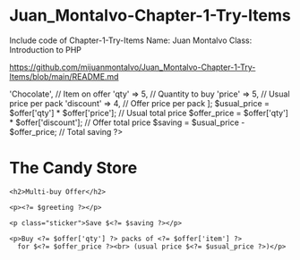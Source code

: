 # Juan_Montalvo-Chapter-1-Try-Items
Include code of Chapter-1-Try-Items
Name: Juan Montalvo
Class: Introduction to PHP

https://github.com/mijuanmontalvo/Juan_Montalvo-Chapter-1-Try-Items/blob/main/README.md


<?php
$username = 'Ivy';                                   // Variable to hold username

$greeting = 'Hello, ' . $username . '.';             // Greeting is 'Hello' + username

$offer = [                                           // Create array to hold offer
    'item'     => 'Chocolate',                       // Item on offer
    'qty'      => 5,                                 // Quantity to buy
    'price'    => 5,                                 // Usual price per pack
    'discount' => 4,                                 // Offer price per pack
];

$usual_price = $offer['qty'] * $offer['price'];      // Usual total price
$offer_price = $offer['qty'] * $offer['discount'];   // Offer total price
$saving      = $usual_price - $offer_price;          // Total saving
?>
<!DOCTYPE html>
<html>
  <head>
    <title>The Candy Store</title>
    <link rel="stylesheet" href="css/styles.css">
  </head>
  <body>
    <h1>The Candy Store</h1>

    <h2>Multi-buy Offer</h2>

    <p><?= $greeting ?></p>

    <p class="sticker">Save $<?= $saving ?></p>

    <p>Buy <?= $offer['qty'] ?> packs of <?= $offer['item'] ?> 
      for $<?= $offer_price ?><br> (usual price $<?= $usual_price ?>)</p> 
  </body>
</html>

